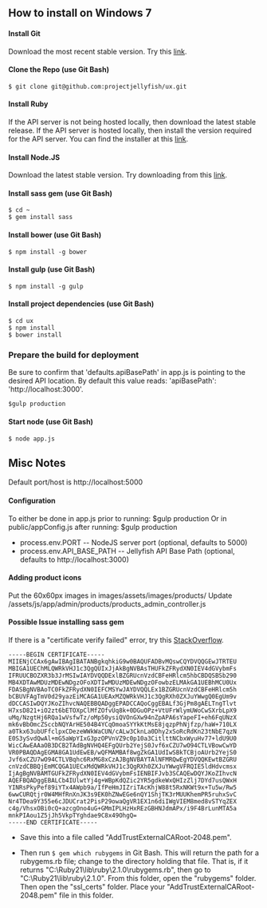 ## How to install on Windows 7

#### Install Git 

Download the most recent stable version. Try this [link](http://git-scm.com/download/win).

#### Clone the Repo (use Git Bash)

	$ git clone git@github.com:projectjellyfish/ux.git

#### Install Ruby

If the API server is not being hosted locally, then download the latest stable release. If the API server is hosted locally, then install the version required for the API server. You can find the installer at this [link](http://rubyinstaller.org/).

#### Install Node.JS

Download the latest stable version. Try downloading from this [link](http://nodejs.org/).

#### Install sass gem (use Git Bash)

	$ cd ~
	$ gem install sass

#### Install bower (use Git Bash)

	$ npm install -g bower

#### Install gulp (use Git Bash)

	$ npm install -g gulp

#### Install project dependencies (use Git Bash)

	$ cd ux
	$ npm install
    $ bower install
    
### Prepare the build for deployment
Be sure to confirm that 'defaults.apiBasePath' in app.js is pointing to the desired API location.  By default this value reads: 'apiBasePath': 'http://localhost:3000'.

    $gulp production 



#### Start node (use Git Bash)

	$ node app.js

## Misc Notes

Default port/host is http://localhost:5000

#### Configuration
To either be done in app.js prior to running:
    $gulp production
Or in public/appConfig.js after running:
    $gulp production

* process.env.PORT -- NodeJS server port (optional, defaults to 5000)
* process.env.API_BASE_PATH -- Jellyfish API Base Path (optional, defaults to http://localhost:3000)


#### Adding product icons

Put the 60x60px images in images/assets/images/products/
Update /assets/js/app/admin/products/products_admin_controller.js

#### Possible Issue installing sass gem

If there is a "certificate verify failed" error, try this [StackOverflow](http://stackoverflow.com/questions/27262582/i-get-certificate-verify-failed-on-installing-bundler-for-ruby-on-rails-on-wi).


	-----BEGIN CERTIFICATE-----
	MIIENjCCAx6gAwIBAgIBATANBgkqhkiG9w0BAQUFADBvMQswCQYDVQQGEwJTRTEU
	MBIGA1UEChMLQWRkVHJ1c3QgQUIxJjAkBgNVBAsTHUFkZFRydXN0IEV4dGVybmFs
	IFRUUCBOZXR3b3JrMSIwIAYDVQQDExlBZGRUcnVzdCBFeHRlcm5hbCBDQSBSb290
	MB4XDTAwMDUzMDEwNDgzOFoXDTIwMDUzMDEwNDgzOFowbzELMAkGA1UEBhMCU0Ux
	FDASBgNVBAoTC0FkZFRydXN0IEFCMSYwJAYDVQQLEx1BZGRUcnVzdCBFeHRlcm5h
	bCBUVFAgTmV0d29yazEiMCAGA1UEAxMZQWRkVHJ1c3QgRXh0ZXJuYWwgQ0EgUm9v
	dDCCASIwDQYJKoZIhvcNAQEBBQADggEPADCCAQoCggEBALf3GjPm8gAELTngTlvt
	H7xsD821+iO2zt6bETOXpClMfZOfvUq8k+0DGuOPz+VtUFrWlymUWoCwSXrbLpX9
	uMq/NzgtHj6RQa1wVsfwTz/oMp50ysiQVOnGXw94nZpAPA6sYapeFI+eh6FqUNzX
	mk6vBbOmcZSccbNQYArHE504B4YCqOmoaSYYkKtMsE8jqzpPhNjfzp/haW+710LX
	a0Tkx63ubUFfclpxCDezeWWkWaCUN/cALw3CknLa0Dhy2xSoRcRdKn23tNbE7qzN
	E0S3ySvdQwAl+mG5aWpYIxG3pzOPVnVZ9c0p10a3CitlttNCbxWyuHv77+ldU9U0
	WicCAwEAAaOB3DCB2TAdBgNVHQ4EFgQUrb2YejS0Jvf6xCZU7wO94CTLVBowCwYD
	VR0PBAQDAgEGMA8GA1UdEwEB/wQFMAMBAf8wgZkGA1UdIwSBkTCBjoAUrb2YejS0
	Jvf6xCZU7wO94CTLVBqhc6RxMG8xCzAJBgNVBAYTAlNFMRQwEgYDVQQKEwtBZGRU
	cnVzdCBBQjEmMCQGA1UECxMdQWRkVHJ1c3QgRXh0ZXJuYWwgVFRQIE5ldHdvcmsx
	IjAgBgNVBAMTGUFkZFRydXN0IEV4dGVybmFsIENBIFJvb3SCAQEwDQYJKoZIhvcN
	AQEFBQADggEBALCb4IUlwtYj4g+WBpKdQZic2YR5gdkeWxQHIzZlj7DYd7usQWxH
	YINRsPkyPef89iYTx4AWpb9a/IfPeHmJIZriTAcKhjW88t5RxNKWt9x+Tu5w/Rw5
	6wwCURQtjr0W4MHfRnXnJK3s9EK0hZNwEGe6nQY1ShjTK3rMUUKhemPR5ruhxSvC
	Nr4TDea9Y355e6cJDUCrat2PisP29owaQgVR1EX1n6diIWgVIEM8med8vSTYqZEX
	c4g/VhsxOBi0cQ+azcgOno4uG+GMmIPLHzHxREzGBHNJdmAPx/i9F4BrLunMTA5a
	mnkPIAou1Z5jJh5VkpTYghdae9C8x49OhgQ=
	-----END CERTIFICATE-----

* Save this into a file called "AddTrustExternalCARoot-2048.pem".

* Then run `$ gem which rubygems` in Git Bash. This will return the path for a rubygems.rb file; change to the directory holding that file. That is, if it returns "C:\Ruby21\lib\ruby\2.1.0\rubygems.rb", then go to "C:\Ruby21\lib\ruby\2.1.0". From this folder, open the "rubygems" folder. Then open the "ssl_certs" folder. Place your "AddTrustExternalCARoot-2048.pem" file in this folder. 
